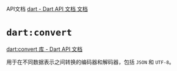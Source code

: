 API文档
[dart - Dart API 文档 文档](https://api.dart.ac.cn/index.html)
# `dart:convert`
[dart:convert 库 - Dart API 文档](https://api.dart.ac.cn/dart-convert/dart-convert-library.html)

用于在不同数据表示之间转换的编码器和解码器，包括 `JSON` 和 `UTF-8`。

